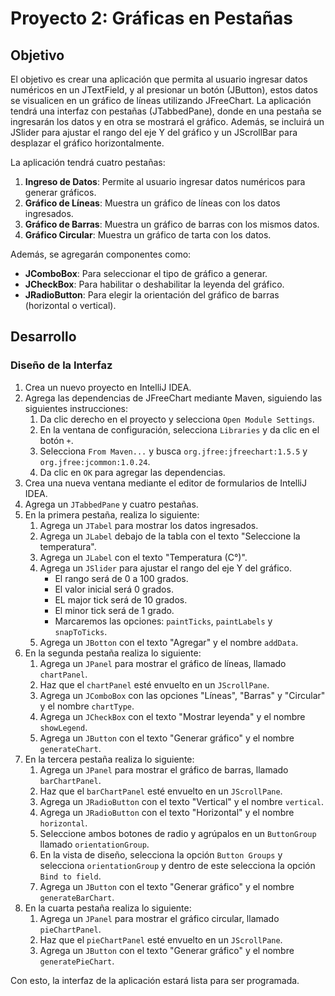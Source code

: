 # Proyecto 2: Gráficas en Pestañas

## Objetivo

El objetivo es crear una aplicación que permita al usuario ingresar datos numéricos en un JTextField, y al presionar un
botón (JButton), estos datos se visualicen en un gráfico de líneas utilizando JFreeChart. La aplicación tendrá una
interfaz con pestañas (JTabbedPane), donde en una pestaña se ingresarán los datos y en otra se mostrará el gráfico.
Además, se incluirá un JSlider para ajustar el rango del eje Y del gráfico y un JScrollBar para desplazar el gráfico
horizontalmente.

La aplicación tendrá cuatro pestañas:

1. **Ingreso de Datos**: Permite al usuario ingresar datos numéricos para generar gráficos.
2. **Gráfico de Líneas**: Muestra un gráfico de líneas con los datos ingresados.
3. **Gráfico de Barras**: Muestra un gráfico de barras con los mismos datos.
4. **Gráfico Circular**: Muestra un gráfico de tarta con los datos.

Además, se agregarán componentes como:

* **JComboBox**: Para seleccionar el tipo de gráfico a generar.
* **JCheckBox**: Para habilitar o deshabilitar la leyenda del gráfico.
* **JRadioButton**: Para elegir la orientación del gráfico de barras (horizontal o vertical).

## Desarrollo

### Diseño de la Interfaz

1. Crea un nuevo proyecto en IntelliJ IDEA.
2. Agrega las dependencias de JFreeChart mediante Maven, siguiendo las siguientes instrucciones:
    1. Da clic derecho en el proyecto y selecciona `Open Module Settings`.
    2. En la ventana de configuración, selecciona `Libraries` y da clic en el botón `+`.
    3. Selecciona `From Maven...` y busca `org.jfree:jfreechart:1.5.5` y `org.jfree:jcommon:1.0.24`.
    4. Da clic en `OK` para agregar las dependencias.
3. Crea una nueva ventana mediante el editor de formularios de IntelliJ IDEA.
4. Agrega un `JTabbedPane` y cuatro pestañas.
5. En la primera pestaña, realiza lo siguiente:
    1. Agrega un `JTabel` para mostrar los datos ingresados.
    2. Agrega un `JLabel` debajo de la tabla con el texto "Seleccione la temperatura".
    3. Agrega un `JLabel` con el texto "Temperatura (C°)".
    4. Agrega un `JSlider` para ajustar el rango del eje Y del gráfico.
        * El rango será de 0 a 100 grados.
        * El valor inicial será 0 grados.
        * EL major tick será de 10 grados.
        * El minor tick será de 1 grado.
        * Marcaremos las opciones: `paintTicks`, `paintLabels` y `snapToTicks`.
    5. Agrega un `JBotton` con el texto "Agregar" y el nombre `addData`.
6. En la segunda pestaña realiza lo siguiente:
    1. Agrega un `JPanel` para mostrar el gráfico de líneas, llamado `chartPanel`.
    2. Haz que el `chartPanel` esté envuelto en un `JScrollPane`.
    3. Agrega un `JComboBox` con las opciones "Líneas", "Barras" y "Circular" y el nombre `chartType`.
    4. Agrega un `JCheckBox` con el texto "Mostrar leyenda" y el nombre `showLegend`.
    5. Agrega un `JButton` con el texto "Generar gráfico" y el nombre `generateChart`.
7. En la tercera pestaña realiza lo siguiente:
    1. Agrega un `JPanel` para mostrar el gráfico de barras, llamado `barChartPanel`.
    2. Haz que el `barChartPanel` esté envuelto en un `JScrollPane`.
    3. Agrega un `JRadioButton` con el texto "Vertical" y el nombre `vertical`.
    4. Agrega un `JRadioButton` con el texto "Horizontal" y el nombre `horizontal`.
    5. Seleccione ambos botones de radio y agrúpalos en un `ButtonGroup` llamado `orientationGroup`.
    6. En la vista de diseño, selecciona la opción `Button Groups` y selecciona `orientationGroup` y dentro de este
       selecciona la opción `Bind to field`.
    7. Agrega un `JButton` con el texto "Generar gráfico" y el nombre `generateBarChart`.
8. En la cuarta pestaña realiza lo siguiente:
    1. Agrega un `JPanel` para mostrar el gráfico circular, llamado `pieChartPanel`.
    2. Haz que el `pieChartPanel` esté envuelto en un `JScrollPane`.
    3. Agrega un `JButton` con el texto "Generar gráfico" y el nombre `generatePieChart`.

Con esto, la interfaz de la aplicación estará lista para ser programada.